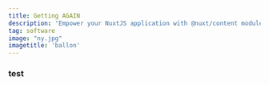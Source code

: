 ```yaml
---
title: Getting AGAIN
description: 'Empower your NuxtJS application with @nuxt/content module: write in a content/ directory and fetch your Markdown, JSON, YAM'
tag: software
image: "ny.jpg"
imagetitle: 'ballon'
---
```



### test